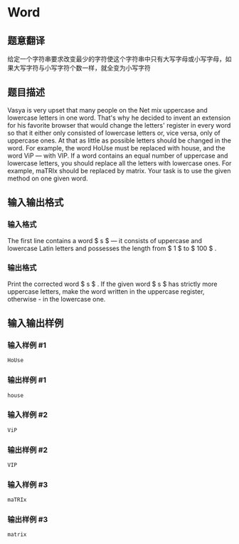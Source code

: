 # Word

## 题意翻译

给定一个字符串要求改变最少的字符使这个字符串中只有大写字母或小写字母，如果大写字符与小写字符个数一样，就全变为小写字符

## 题目描述

Vasya is very upset that many people on the Net mix uppercase and lowercase letters in one word. That's why he decided to invent an extension for his favorite browser that would change the letters' register in every word so that it either only consisted of lowercase letters or, vice versa, only of uppercase ones. At that as little as possible letters should be changed in the word. For example, the word HoUse must be replaced with house, and the word ViP — with VIP. If a word contains an equal number of uppercase and lowercase letters, you should replace all the letters with lowercase ones. For example, maTRIx should be replaced by matrix. Your task is to use the given method on one given word.

## 输入输出格式

### 输入格式

The first line contains a word $ s $ — it consists of uppercase and lowercase Latin letters and possesses the length from $ 1 $ to $ 100 $ .

### 输出格式

Print the corrected word $ s $ . If the given word $ s $ has strictly more uppercase letters, make the word written in the uppercase register, otherwise - in the lowercase one.

## 输入输出样例

### 输入样例 #1

```cpp
HoUse

```
### 输出样例 #1

```cpp
house

```
### 输入样例 #2

```cpp
ViP

```
### 输出样例 #2

```cpp
VIP

```
### 输入样例 #3

```cpp
maTRIx

```
### 输出样例 #3

```cpp
matrix

```
